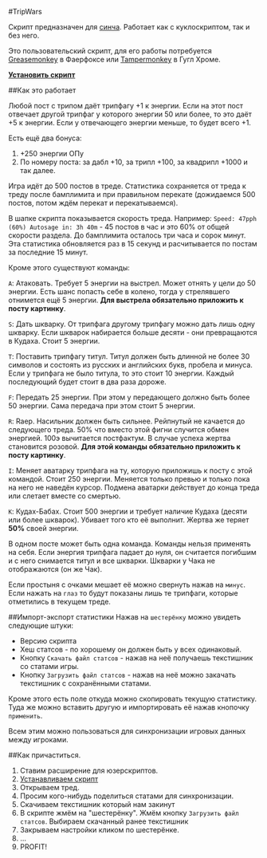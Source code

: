 #TripWars

Скрипт предназначен для [синча](http://syn-ch.com/). Работает как с куклоскриптом, так и без него.

Это пользовательский скрипт, для его работы потребуется [Greasemonkey](https://addons.mozilla.org/ru/firefox/addon/greasemonkey/) в Фаерфоксе или [Tampermonkey](https://chrome.google.com/webstore/detail/tampermonkey/dhdgffkkebhmkfjojejmpbldmpobfkfo?hl=ru) в Гугл Хроме.

**[Установить скрипт](https://github.com/desudesutalk/randomtrash/raw/master/tripwars/tripwars.user.js)**

##Как это работает

Любой пост с трипом даёт трипфагу +1 к энергии. Если на этот пост отвечает другой трипфаг у которого энергии 50 или более, то это даёт +5 к энергии. Если у отвечающего энергии меньше, то будет всего +1.

Есть ещё два бонуса:

1. +250 энергии ОПу
2. По номеру поста: за дабл +10, за трипл +100, за квадрипл +1000 и так далее.

Игра идёт до 500 постов в треде. Статистика сохраняется от треда к треду после бамплимита и при правильном перекате (дожидаемся 500 постов, потом ждём перекат и перекатываемся).

В шапке скрипта показывается скорость треда. Например: `Speed: 47pph (60%) Autosage in: 3h 40m` - 45 постов в час и это 60% от общей скорости раздела. До бамплимита осталось три часа и сорок минут. Эта статистика обновляется раз в 15 секунд и расчитывается по постам за последние 15 минут.

Кроме этого существуют команды:

`A`: Атаковать. Требует 5 энергии на выстрел. Может отнять у цели до 50 энергии. Есть шанс попасть себе в колено, тогда у стрелявшего отнимется ещё 5 энергии. **Для выстрела обязательно приложить к посту картинку**.

`S`: Дать шкварку. От трипфага другому трипфагу можно дать лишь одну шкварку. Если шкварок набирается больше десяти - они превращаются в Кудаха. Стоит 5 энергии.

`T`: Поставить трипфагу титул. Титул должен быть длинной не более 30 символов и состоять из русских и английских букв, пробела и минуса. Если у трипфага не было титула, то это стоит 10 энергии. Каждый последующий будет стоит в два раза дороже.

`F`: Передать 25 энергии. При этом у передающего должно быть более 50 энергии. Сама передача при этом стоит 5 энергии.

`R`: Raep. Насильник должен быть сильнее. Рейпнутый не качается до следующего треда. 50% что вместо этой фигни случится обмен энергией. 100э вычитается постфактум. В случае успеха жертва становится розовой. **Для этой команды обязательно приложить к посту картинку**.

`I`: Меняет аватарку трипфага на ту, которую приложишь к посту с этой командой. Стоит 250 энергии. Меняется только превью и только пока на него не наведён курсор. Подмена аватарки действует до конца треда или слетает вместе со смертью.

`K`: Кудах-Бабах. Стоит 500 энергии и требует наличие Кудаха (десяти или более шкварок). Убивает того кто её выполнит. Жертва же теряет **50%** своей энергии.

В одном посте может быть одна команда. Команды нельзя применять на себя. Если энергия трипфага падает до нуля, он считается погибшим и с него снимается титул и все шкварки. Шкварки у Чака не отображаются (он же Чак).

Если простыня с очками мешает её можно свернуть нажав на `минус`. Если нажать на `глаз` то будут показаны лишь те трипфаги, которые отметились в текущем треде.

##Импорт-экспорт статистики
Нажав на `шестерёнку` можно увидеть следующие штуки:

- Версию скрипта
- Хеш статсов - по хорошему он должен быть у всех одинаковый.
- Кнопку `Скачать файл статсов` - нажав на неё получаешь текстишник со статами игры.
- Кнопку `Загрузить файл статсов` - нажав на неё можно закачать текстишник с сохранёнными статами.

Кроме этого есть поле откуда можно скопировать текущую статистику. Туда же можно вставить другую и импортировать её нажав кнопочку `применить`.

Всем этим можно пользоваться для синхронизации игровых данных между игроками.

##Как причаститься.
1. Ставим расширение для юзерскриптов.
2. [Устанавливаем скрипт](https://github.com/desudesutalk/randomtrash/raw/master/tripwars/tripwars.user.js)
3. Открываем тред. 
4. Просим кого-нибудь поделиться статами для синхронизации.
5. Скачиваем текстишник который нам закинут
4. В скрипте жмём на "шестерёнку". Жмём кнопку `Загрузить файл статсов`. Выбираем скачанный ранее текстишник
5. Закрываем настройки кликом по шестерёнке.
6. ...
7. PROFIT!
